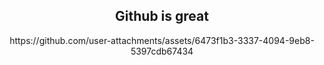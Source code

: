 <div align="center">

## Github is great

</div>
<div align="center">
  https://github.com/user-attachments/assets/6473f1b3-3337-4094-9eb8-5397cdb67434
</div>
